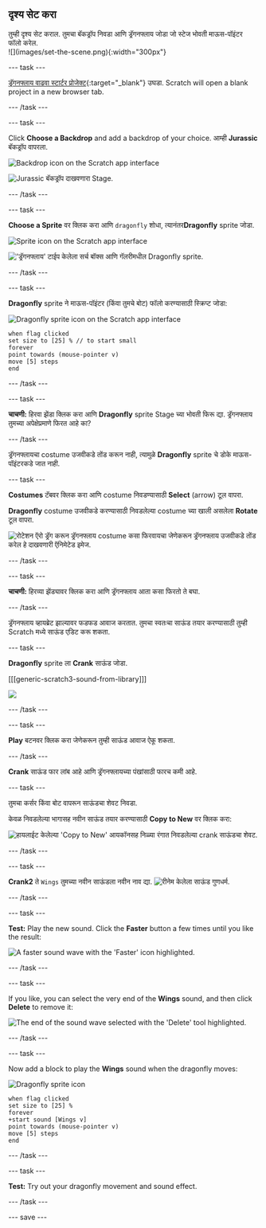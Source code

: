 ## दृश्य सेट करा

<div style="display: flex; flex-wrap: wrap">
<div style="flex-basis: 200px; flex-grow: 1; margin-right: 15px;">
तुम्ही दृश्य सेट कराल. तुमचा बॅकड्रॉप निवडा आणि ड्रॅगनफ्लाय जोडा जो स्टेज भोवती माऊस-पॉइंटर फॉलो करेल.
</div>
<div>
![](images/set-the-scene.png){:width="300px"}
</div>
</div>

--- task ---

[ड्रॅगनफ्लाय वाढवा स्टार्टर प्रोजेक्ट](https://scratch.mit.edu/projects/535695413/editor){:target="_blank"} उघडा. Scratch will open a blank project in a new browser tab.

--- /task ---

--- task ---

Click **Choose a Backdrop** and add a backdrop of your choice. आम्ही **Jurassic** बॅकड्रॉप वापरला.

![Backdrop icon on the Scratch app interface](images/choose-backdrop-icon.png)

![Jurassic बॅकड्रॉप दाखवणारा Stage.](images/Jurassic-backdrop.png)

--- /task ---

--- task ---

**Choose a Sprite** वर क्लिक करा आणि `dragonfly` शोधा, त्यानंतर**Dragonfly** sprite जोडा.

![Sprite icon on the Scratch app interface](images/choose-sprite-icon.png)

!['ड्रॅगनफ्लाय' टाईप केलेला सर्च बॉक्स आणि गॅलरीमधील Dragonfly sprite.](images/dragonfly-search.png)

--- /task ---

--- task ---

**Dragonfly** sprite ने माऊस-पॉइंटर (किंवा तुमचे बोट) फॉलो करण्यासाठी स्क्रिप्ट जोडा:

![Dragonfly sprite icon on the Scratch app interface](images/dragonfly-icon.png)

```blocks3
when flag clicked
set size to [25] % // to start small
forever
point towards (mouse-pointer v)
move [5] steps
end
```
--- /task ---

--- task ---

**चाचणी:** हिरवा झेंडा क्लिक करा आणि **Dragonfly** sprite Stage च्या भोवती फिरू द्या. ड्रॅगनफ्लाय तुमच्या अपेक्षेप्रमाणे फिरत आहे का?

--- /task ---

ड्रॅगनफ्लायचा costume उजवीकडे तोंड करून नाही, त्यामुळे **Dragonfly** sprite चे डोके माऊस-पॉइंटरकडे जात नाही.

--- task ---

**Costumes** टॅबवर क्लिक करा आणि costume निवडण्यासाठी **Select** (arrow) टूल वापरा.

**Dragonfly** costume उजवीकडे करण्यासाठी निवडलेल्या costume च्या खाली असलेला **Rotate** टूल वापरा.

![रोटेशन ऍरो ड्रॅग करून ड्रॅगनफ्लाय costume कसा फिरवायचा जेणेकरून ड्रॅगनफ्लाय उजवीकडे तोंड करेल हे दाखवणारी ऍनिमेटेड इमेज.](images/rotated-costume.gif)

--- /task ---

--- task ---

**चाचणी:** हिरव्या झेंड्यावर क्लिक करा आणि ड्रॅगनफ्लाय आता कसा फिरतो ते बघा.

--- /task ---

ड्रॅगनफ्लाय व्हायब्रेट झाल्यावर फडफड आवाज करतात. तुमचा स्वतःचा साऊंड तयार करण्यासाठी तुम्ही Scratch मध्ये साऊंड एडिट करू शकता.

--- task ---

**Dragonfly** sprite ला **Crank** साऊंड जोडा.

[[[generic-scratch3-sound-from-library]]]

![](images/crank-sound-editor.png)

--- /task ---

--- task ---

**Play** बटनवर क्लिक करा जेणेकरून तुम्ही साऊंड आवाज ऐकू शकता.

--- /task ---

**Crank** साऊंड फार लांब आहे आणि ड्रॅगनफ्लायच्या पंखांसाठी फारच कमी आहे.

--- task ---

तुमचा कर्सर किंवा बोट वापरून साऊंडचा शेवट निवडा.

केवळ निवडलेल्या भागासह नवीन साऊंड तयार करण्यासाठी **Copy to New** वर क्लिक करा:

![हायलाईट केलेल्या 'Copy to New' आयकॉनसह निळ्या रंगात निवडलेल्या crank साऊंडचा शेवट.](images/crank-copy-end.png)

--- /task ---

--- task ---

**Crank2** ते `Wings` तुमच्या नवीन साऊंडला नवीन नाव द्या. ![रीनेम केलेला साऊंड गुणधर्म.](images/crank-wings-sound.png)

--- /task ---

--- task ---

**Test:** Play the new sound. Click the **Faster** button a few times until you like the result:

![A faster sound wave with the 'Faster' icon highlighted.](images/wings-faster.png)

--- /task ---

--- task ---

If you like, you can select the very end of the **Wings** sound, and then click **Delete** to remove it:

![The end of the sound wave selected with the 'Delete' tool highlighted.](images/wings-shorter.png)

--- /task ---

--- task ---

Now add a block to play the **Wings** sound when the dragonfly moves:

![Dragonfly sprite icon](images/dragonfly-icon.png)

```blocks3
when flag clicked
set size to [25] %
forever
+start sound [Wings v]
point towards (mouse-pointer v)
move [5] steps
end
```
--- /task ---

--- task ---

**Test:** Try out your dragonfly movement and sound effect.

--- /task ---

--- save ---
